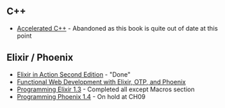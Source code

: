 ## C++
- [Accelerated C++](/C%2B%2B%20-%20Accelerated%20C%2B%2B/) - Abandoned as this book is quite out of date at this point

## Elixir / Phoenix
- [Elixir in Action Second Edition](/Elixir%20-%20Elixir%20in%20Action%20Second%20Edition/) - "Done"
- [Functional Web Development with Elixir, OTP, and Phoenix](/Elixir%2BPhoenix%20-%20Functional%20Web%20Development%20with%20Elixir%2C%20OTP%2C%20and%20Phoenix/)
- [Programming Elixir 1.3](/Elixir%20-%20Programming%20Elixir%201.3/) - Completed all except Macros section
- [Programming Phoenix 1.4](/Phoenix%20-%20Programming%20Phoenix%201.4/) - On hold at CH09
